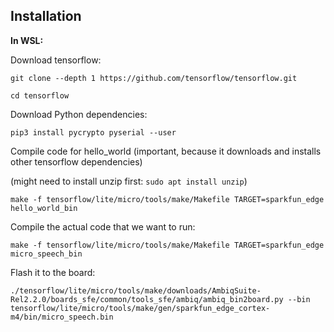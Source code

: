 ## Installation

**In WSL:**

Download tensorflow:

`git clone --depth 1 https://github.com/tensorflow/tensorflow.git`

`cd tensorflow`

Download Python dependencies:

`pip3 install pycrypto pyserial --user`

Compile code for hello_world (important, because it downloads and installs other tensorflow dependencies)

(might need to install unzip first: `sudo apt install unzip`)

`make -f tensorflow/lite/micro/tools/make/Makefile TARGET=sparkfun_edge hello_world_bin`

Compile the actual code that we want to run:

`make -f tensorflow/lite/micro/tools/make/Makefile TARGET=sparkfun_edge micro_speech_bin`

Flash it to the board:

`./tensorflow/lite/micro/tools/make/downloads/AmbiqSuite-Rel2.2.0/boards_sfe/common/tools_sfe/ambiq/ambiq_bin2board.py --bin tensorflow/lite/micro/tools/make/gen/sparkfun_edge_cortex-m4/bin/micro_speech.bin`